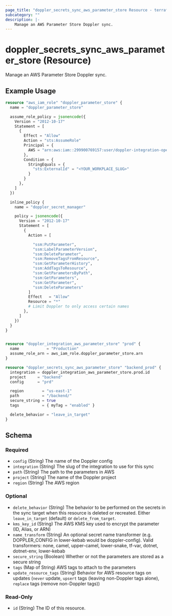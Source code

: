 ```yaml
---
page_title: "doppler_secrets_sync_aws_parameter_store Resource - terraform-provider-doppler"
subcategory: ""
description: |-
	Manage an AWS Parameter Store Doppler sync.
---
```


# doppler_secrets_sync_aws_parameter_store (Resource)

Manage an AWS Parameter Store Doppler sync.

## Example Usage

```terraform
resource "aws_iam_role" "doppler_parameter_store" {
  name = "doppler_parameter_store"

  assume_role_policy = jsonencode({
    Version = "2012-10-17"
    Statement = [
      {
        Effect = "Allow"
        Action = "sts:AssumeRole"
        Principal = {
          AWS = "arn:aws:iam::299900769157:user/doppler-integration-operator"
        },
        Condition = {
          StringEquals = {
            "sts:ExternalId" = "<YOUR_WORKPLACE_SLUG>"
          }
        }
      },
    ]
  })

  inline_policy {
    name = "doppler_secret_manager"

    policy = jsonencode({
      Version = "2012-10-17"
      Statement = [
        {
          Action = [

            "ssm:PutParameter",
            "ssm:LabelParameterVersion",
            "ssm:DeleteParameter",
            "ssm:RemoveTagsFromResource",
            "ssm:GetParameterHistory",
            "ssm:AddTagsToResource",
            "ssm:GetParametersByPath",
            "ssm:GetParameters",
            "ssm:GetParameter",
            "ssm:DeleteParameters"
          ]
          Effect   = "Allow"
          Resource = "*"
          # Limit Doppler to only access certain names
        },
      ]
    })
  }
}


resource "doppler_integration_aws_parameter_store" "prod" {
  name            = "Production"
  assume_role_arn = aws_iam_role.doppler_parameter_store.arn
}

resource "doppler_secrets_sync_aws_parameter_store" "backend_prod" {
  integration = doppler_integration_aws_parameter_store.prod.id
  project     = "backend"
  config      = "prd"

  region        = "us-east-1"
  path          = "/backend/"
  secure_string = true
  tags          = { myTag = "enabled" }

  delete_behavior = "leave_in_target"
}
```

<!-- schema generated by tfplugindocs -->
## Schema

### Required

- `config` (String) The name of the Doppler config
- `integration` (String) The slug of the integration to use for this sync
- `path` (String) The path to the parameters in AWS
- `project` (String) The name of the Doppler project
- `region` (String) The AWS region

### Optional

- `delete_behavior` (String) The behavior to be performed on the secrets in the sync target when this resource is deleted or recreated. Either `leave_in_target` (default) or `delete_from_target`.
- `kms_key_id` (String) The AWS KMS key used to encrypt the parameter (ID, Alias, or ARN)
- `name_transform` (String) An optional secret name transformer (e.g. DOPPLER_CONFIG in lower-kebab would be doppler-config). Valid transformers: none, camel, upper-camel, lower-snake, tf-var, dotnet, dotnet-env, lower-kebab
- `secure_string` (Boolean) Whether or not the parameters are stored as a secure string
- `tags` (Map of String) AWS tags to attach to the parameters
- `update_resource_tags` (String) Behavior for AWS resource tags on updates (`never` update, `upsert` tags (leaving non-Doppler tags alone), `replace` tags (remove non-Doppler tags))

### Read-Only

- `id` (String) The ID of this resource.
